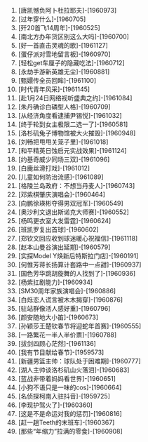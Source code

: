 
1. [唐凯憾负阿卜杜拉耶夫]-[1960973]
1. [过年穿什么]-[1960705]
1. [歼20首飞14周年]-[1960525]
1. [南北方办年货区别这么大吗]-[1960700]
1. [好一首直击灵魂的歌]-[1961127]
1. [蛋仔派对雪地留言板]-[1960970]
1. [轻松get车厘子的隐藏吃法]-[1960712]
1. [永劫手游新英雄无尘]-[1960881]
1. [甄嬛传全员回眸]-[1961100]
1. [时代青年风采]-[1961145]
1. [赴1月24日网络视听盛典之约]-[1961084]
1. [朱丹确诊白磷型人格]-[1960709]
1. [从经济角度看逮捕尹锡悦]-[1961032]
1. [终于轮到女主极限二选一了]-[1960581]
1. [洛杉矶兔子博物馆被大火摧毁]-[1960948]
1. [刘畅把甩甩关笼子里]-[1961018]
1. [和平精英日蚀启元实战效果]-[1961124]
1. [约基奇威少同场三双]-[1961096]
1. [白鹿丝滑打戏]-[1961012]
1. [儿童如何防治流感]-[1961089]
1. [格陵兰岛政府：不想当丹麦人]-[1960743]
1. [邓紫棋肇庆演唱会]-[1960464]
1. [向鹏徐瑛彬夺得男双冠军]-[1960549]
1. [奥沙利文退出斯诺克大师赛]-[1960552]
1. [杨鸣更衣室大发雷霆]-[1960624]
1. [班凯罗复出首球]-[1960602]
1. [郑钦文回应收到球迷暖心祝福信]-[1961118]
1. [赵本山曼谷演出延期]-[1960579]
1. [实探Model Y焕新后特斯拉门店]-[1960191]
1. [何惟芳蒋长扬算计套路中一点甜]-[1960937]
1. [国色芳华跳胡旋舞的人找到了]-[1960936]
1. [杨紫扛剧能力]-[1960934]
1. [SM30周年家族演唱会]-[1960886]
1. [白烁恋人谎言被木木揭穿]-[1960876]
1. [驻站群像活人感好重]-[1960796]
1. [颜安随地大小笛]-[1960673]
1. [孙颖莎王楚钦春节将迎蛇年首赛]-[1960555]
1. [一路繁花一半人半价票]-[1960788]
1. [拔剑四顾心茫然]-[1961136]
1. [我有节目献给春节]-[1959573]
1. [新疆男篮主帅：球队处于困难期]-[1960777]
1. [湖人主帅谈洛杉矶山火落泪]-[1960683]
1. [蓝战非带着妈妈看世界]-[1960651]
1. [小狗不语只是一味的cos]-[1960664]
1. [名侦探柯南入驻抖音]-[1959725]
1. [李现护驾火了]-[1960360]
1. [这是不是命运对我的惩罚]-[1960816]
1. [赶一趟Teeth的末班车]-[1960367]
1. [那些“年缩力”拉满的零食]-[1960908]